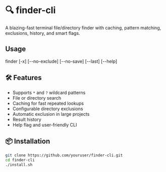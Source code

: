 # 🔍 finder-cli

A blazing-fast terminal file/directory finder with caching, pattern matching, exclusions, history, and smart flags.

## Usage
finder [-x] [--no-exclude] [--no-save] [--last] [--help]

## 🛠️ Features
- Supports `*` and `?` wildcard patterns
- File or directory search
- Caching for fast repeated lookups
- Configurable directory exclusions
- Automatic exclusion in large projects
- Result history
- Help flag and user-friendly CLI

## 📦 Installation

```bash
git clone https://github.com/youruser/finder-cli.git
cd finder-cli
./install.sh
